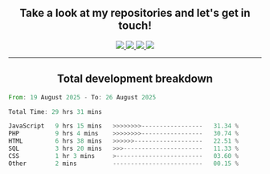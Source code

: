 <h2 align="center">
  Take a look at my repositories and let's get in touch!
</h2>
<p align="center">
  <a href="https://www.instagram.com/rayhanarkan?igsh=MXM3dHhmMTZ3ZWVsaA==">
    <img src="https://img.icons8.com/material-outlined/30/689d6a/instagram.png"/>
  </a>
  <a href="https://www.linkedin.com/in/rayhanarkan/">
    <img src="https://img.icons8.com/material-outlined/30/689d6a/linkedin.png"/>
  </a>
  <a href="">
    <img src="https://img.icons8.com/material-outlined/30/689d6a/geography.png"/>
  </a>
  <a href="mailto:rayhanarkan30@gmail.com">
    <img src="https://img.icons8.com/material-outlined/30/689d6a/email.png"/>
  </a>
</p>

---

<h2 align="center">Total development breakdown</h2>

<p align="center">
<!--START_SECTION:waka-->

```rust
From: 19 August 2025 - To: 26 August 2025

Total Time: 29 hrs 31 mins

JavaScript   9 hrs 15 mins   >>>>>>>>-----------------   31.34 %
PHP          9 hrs 4 mins    >>>>>>>>-----------------   30.74 %
HTML         6 hrs 38 mins   >>>>>>-------------------   22.51 %
SQL          3 hrs 20 mins   >>>----------------------   11.33 %
CSS          1 hr 3 mins     >------------------------   03.60 %
Other        2 mins          -------------------------   00.15 %
```

<!--END_SECTION:waka-->
</p>
